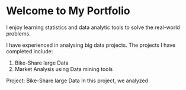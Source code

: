 # Welcome to My Portfolio

I enjoy learning statistics and data analytic tools to solve the real-world problems. 

I have experienced in analysing big data projects. The projects I have completed include:
1. Bike-Share large Data
2. Market Analysis using Data mining tools 

Project: Bike-Share large Data
In this project, we analyzed 





